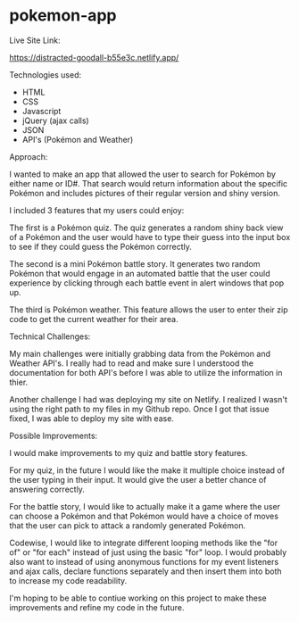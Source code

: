 # pokemon-app

Live Site Link:

https://distracted-goodall-b55e3c.netlify.app/

Technologies used:
- HTML
- CSS
- Javascript
- jQuery (ajax calls)
- JSON
- API's (Pokémon and Weather)

Approach:

I wanted to make an app that allowed the user to search for Pokémon by either name or ID#. That search would return information about the specific Pokémon and includes pictures of their regular version and shiny version.

I included 3 features that my users could enjoy: 

The first is a Pokémon quiz. The quiz generates a random shiny back view of a Pokémon and the user would have to type their guess into the input box to see if they could guess the Pokémon correctly.

The second is a mini Pokémon battle story. It generates two random Pokémon that would engage in an automated battle that the user could experience by clicking through each battle event in alert windows that pop up.

The third is Pokémon weather. This feature allows the user to enter their zip code to get the current weather for their area.

Technical Challenges:

My main challenges were initially grabbing data from the Pokémon and Weather API's. I really had to read and make sure I understood the documentation for both API's before I was able to utilize the information in thier.

Another challenge I had was deploying my site on Netlify. I realized I wasn't using the right path to my files in my Github repo. Once I got that issue fixed, I was able to deploy my site with ease.

Possible Improvements:

I would make improvements to my quiz and battle story features.

For my quiz, in the future I would like the make it multiple choice instead of the user typing in their input. It would give the user a better chance of answering correctly.

For the battle story, I would like to actually make it a game where the user can choose a Pokémon and that Pokémon would have a choice of moves that the user can pick to attack a randomly generated Pokémon.

Codewise, I would like to integrate different looping methods like the "for of" or "for each" instead of just using the basic "for" loop. I would probably also want to instead of using anonymous functions for my event listeners and ajax calls, declare functions separately and then insert them into both to increase my code readability.

I'm hoping to be able to contiue working on this project to make these improvements and refine my code in the future.